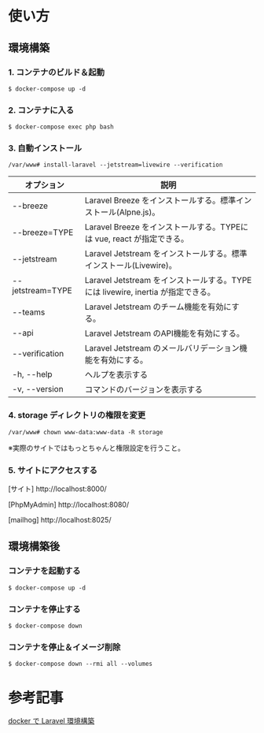 # 使い方

## 環境構築

### 1. コンテナのビルド＆起動

```
$ docker-compose up -d
```

### 2. コンテナに入る

```
$ docker-compose exec php bash
```

### 3. 自動インストール

```
/var/www# install-laravel --jetstream=livewire --verification
```

|オプション|説明|
|---|---|
|--breeze|Laravel Breeze をインストールする。標準インストール(Alpne.js)。|
|--breeze=TYPE|Laravel Breeze をインストールする。TYPEには vue, react が指定できる。|
|--jetstream|Laravel Jetstream をインストールする。標準インストール(Livewire)。|
|--jetstream=TYPE|Laravel Jetstream をインストールする。TYPEには livewire, inertia が指定できる。|
|--teams|Laravel Jetstream のチーム機能を有効にする。|
|--api|Laravel Jetstream のAPI機能を有効にする。|
|--verification|Laravel Jetstream のメールバリデーション機能を有効にする。|
|-h, --help|ヘルプを表示する|
|-v, --version|コマンドのバージョンを表示する|

### 4. storage ディレクトリの権限を変更

```
/var/www# chown www-data:www-data -R storage
```

※実際のサイトではもっとちゃんと権限設定を行うこと。

### 5. サイトにアクセスする

[サイト]
http://localhost:8000/

[PhpMyAdmin]
http://localhost:8080/

[mailhog]
http://localhost:8025/

## 環境構築後

### コンテナを起動する

```
$ docker-compose up -d
```

### コンテナを停止する

```
$ docker-compose down
```

### コンテナを停止＆イメージ削除

```
$ docker-compose down --rmi all --volumes
```

# 参考記事

[docker で Laravel 環境構築](https://qiita.com/rope19181/items/10da72374839630af83b)
